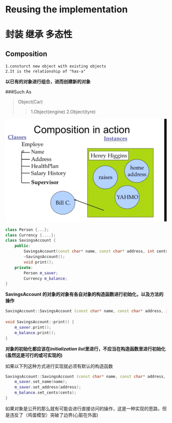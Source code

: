 <!--
 * @Author: your name
 * @Date: 2022-03-02 23:09:44
 * @LastEditTime: 2022-03-16 18:24:40
 * @LastEditors: Please set LastEditors
 * @Description: 打开koroFileHeader查看配置 进行设置: https://github.com/OBKoro1/koro1FileHeader/wiki/%E9%85%8D%E7%BD%AE
 * @FilePath: \C++\6. Reusing the implementation\reusing the implementation.md
-->
# Reusing the implementation
# 封装 继承 多态性

## Composition
    1.consturct new object with existing objects 
    2.It is the relationship of "has-a"

**以已有的对象进行组合，进而创建新的对象**

###Such As
>Object(Car)
>>1.Object(engine)
>>2.Object(tyre)


![eg](Eg.png)

```cpp
class Person {...};
class Currency {....};
class SavingsAccount {
    public:
        SavingsAccount(const char* name, const char* address, int cents);
        ~SavingsAccount();
        void print();
    private:
        Person m_saver;
        Currency m_balance;
}
```
**SavingsAccount 的对象的对象有各自对象的构造函数进行初始化，以及方法的操作**
```cpp
SavingAccount::SavingsAccount (const char* name, const char* address, int cents):m_saver(name, address), m_balance(0,cents) {}

void SavingsAccount::print() {
    m_saver.print();
    m_balance.print();
}
```

**对象的初始化都应该在*initialization list*里进行，不应当在构造函数里进行初始化(虽然这是可行的或可实现的)**

如果以下列这种方式进行实现就必须有默认的构造函数
```cpp
SavingsAccount::SavingsAccount (const char* name, const char* address, int cents) {
    m_saver.set_name(name);
    m_saver.set_address(address);
    m_balance.set_cents(cents);
}
```
如果对象是公开的那么就有可能会进行直接访问的操作，这是一种实现的思路，但是违反了（鸡蛋模型）突破了边界(心脏在外面)